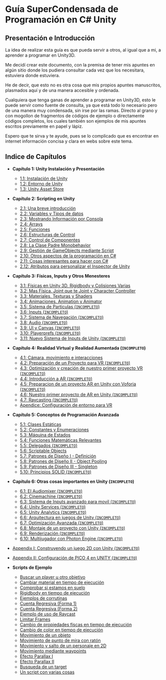 # Guía SuperCondensada de Programación en C# Unity
## Presentación e Introducción
La idea de realizar esta guía es que pueda servir a otros, al igual que a mi, a aprender a programar en Unity3D.

Me decidí crear este documento, con la premisa de tener mis apuntes en algún sitio donde los pudiera consultar cada vez que los necesitara, estuviera donde estuviera.

He de decir, que esto no es otra cosa que mis propios apuntes manuscritos, plasmados aquí y de una manera accesible y ordenada.

Cualquiera que tenga ganas de aprender a programar en Unity3D, esto le puede servir como fuente de consulta, ya que está todo lo necesario pero de una manera muy condensada, sin irse por las ramas. Directo al grano y con mogollon de fragmentos de códigos de ejemplo o directamente códigos completos, los cuales también son ejemplos de mis apuntes escritos previamente en papel y lápiz.

Espero que te sirva y te ayude, pues se lo complicado que es encontrar en internet información concisa y clara en webs sobre este tema.

## Indice de Capítulos

 * **Capítulo 1: Unity Instalación y Presentación**
     * [1.1: Instalación de Unity](/docs/cap00A.md)
     * [1.2: Entorno de Unity](/docs/cap00B.md)
     * [1.3: Unity Asset Store](/docs/cap00C.md)
 * **Capítulo 2: Scripting en Unity**
     * [2.1: Una breve introducción](/docs/cap01.md)
     * [2.2: Variables y Tipos de datos](/docs/cap02.md)
     * [2.3: Mostrando Información por Consola](/docs/cap03.md)
     * [2.4: Arrays](/docs/cap04.md)
     * [2.5: Funciones](/docs/cap05.md)
     * [2.6: Estructuras de Control](/docs/cap06.md)
     * [2.7: Control de Componentes](/docs/cap07.md)
     * [2.8: La Clase Padre Monobehavior](/docs/cap08.md)
     * [2.9: Gestión de GameObjects mediante Script](/docs/cap09.md)
     * [2.10: Otros aspectos de la programación en C#](/docs/cap10.md)
     * [2.11: Cosas interesantes para hacer con C#](/docs/cap11.md)
     * [2.12: Atributos para personalizar el Inspector de Unity](/docs/cap12.md)

 * **Capítulo 3: Físicas, Inputs y Otros Menesteres**
     * [3.1: Físicas en Unity 3D. Rigidbody y Colisiones Varias](/docs/cap13.md)
     * [3.2: Mas Física. Joint que te Joint y Character Controller](/docs/cap14.md)
     * [3.3: Materiales, Texturas y Shaders](/docs/cap15.md)
     * [3.4: Animaciones. Animation y Animator](/docs/cap16.md)
     * [3.5: Sistema de Particulas (`INCOMPLETO`)](/)
     * [3.6: Inputs (`INCOMPLETO`)](/)
     * [3.7: Sistema de Navegación (`INCOMPLETO`)](/)
     * [3.8: Audio (`INCOMPLETO`)](/)
     * [3.9: UI y Canvas (`INCOMPLETO`)](/)
     * [3.10: Playerprefs (`INCOMPLETO`)](/)
     * [3.11: Nuevo Sistema de Inputs de Unity (`INCOMPLETO`)](/)

 * **Capítulo 4: Realidad Virtual y Realidad Aumentada (`INCOMPLETO`)**
     * [4.1: Cámara, movimiento e interacciones](/docs/cap80.md)
     * [4.2: Preparación de un Proyecto para VR (`INCOMPLETO`)](/)
     * [4.3: Optimización y creación de nuestro primer proyecto VR (`INCOMPLETO`)](/)
     * [4.4: Introducción a AR (`INCOMPLETO`)](/)
     * [4.5: Preparacion de un proyecto AR en Unity con Voforia (`INCOMPLETO`)](/)
     * [4.6: Nuestro primer proyecto de AR en Unity (`INCOMPLETO`)](/)
     * [4.7: Raycasting (`INCOMPLETO`)](/)
     * [Apendice: Configuración de entorno para VR](/docs/apendiceVR.md)

 * **Capítulo 5: Conceptos de Programación Avanzada**
     * [5.1: Clases Estáticas](/docs/cap17.md) 
     * [5.2: Constantes y Enumeraciones](/docs/cap18.md)
     * [5.3: Máquina de Estados](/docs/cap19.md)
     * [5.4: Funciones Matemáticas Relevantes](/docs/cap12_1.md)
     * [5.5: Delegados (`INCOMPLETO`)](/docs/cap12_2.md)
     * [5.6: Scriptable Objects](/docs/cap20.md)
     * [5.7: Patrones de Diseño I - Definición](/docs/cap21.md)
     * [5.8: Patrones de Diseño II - Object Pooling](/docs/cap22.md)
     * [5.9: Patrones de Diseño III - Singleton](/docs/cap23.md)
     * [5.10: Principios SOLID (`INCOMPLETO`)](/)
     
 * **Capítulo 6: Otras cosas importantes en Unity (`INCOMPLETO`)**
     * [6.1: El Audiomixer (`INCOMPLETO`)](/)
     * [6.2: Cinemachine (`INCOMPLETO`)](/)
     * [6.3: Sistema de Inputs avanzado para movil (`INCOMPLETO`)](/)
     * [6.4: Unity Services (`INCOMPLETO`)](/)
     * [6.5: Unity Analytics (`INCOMPLETO`)](/)
     * [6.6: Arquitectura en juegos de Unity (`INCOMPLETO`)](/)
     * [6.7: Optimización Avanzada (`INCOMPLETO`)](/)
     * [6.8: Montaje de un proyecto con Unity (`INCOMPLETO`)](/)
     * [6.9: Renderización (`INCOMPLETO`)](/)
     * [6.10: Multijugador con Photon Engine (`INCOMPLETO`)](/)

 * [Appendix I: Construyendo un juego 2D con Unity (`INCOMPLETO`)](/docs/wiki/README.md)
 * [Appendix II: Configuración de PICO 4 en UNITY (`INCOMPLETO`)](/docs/wiki/chuletas.md)

 * **Scripts de Ejemplo**
     * [Buscar un player u otro objetivo](/scripts/BuscarPlayer.cs)
     * [Cambiar material en tiempo de ejecución](/scripts/ChangeMaterial.cs)
     * [Comprobar si estamos en suelo](/scripts/CheckGround.cs)
     * [Rigidbody en tiempo de ejecución](/scripts/ControlRigidBody.cs)
     * [Ejemplos de corrutinas](/scripts/Corrutinas.cs)
     * [Cuenta Regresiva (Forma 1)](/scripts/CountDown.cs)
     * [Cuenta Regresiva (Forma 2)](/scripts/CountDownTimer.cs)
     * [Ejemplo de uso de Raycast](/scripts/EjemploBasicoDeRaycast.cs)
     * [Limitar Frames](/scripts/FrameLimiter.cs)
     * [Cambio de propiedades físcas en tiempo de ejecución](/scripts/IgualarMasasDeObjetos.cs)
     * [Cambio de color en tiempo de ejecución](/scripts/MaterialColor.cs)
     * [Movimiento de un objeto](/scripts/MoverCuadrado.cs)
     * [Movimiento de punto de mira con ratón](/scripts/MovimientoMira.cs)
     * [Movimiento y salto de un personaje en 2D](/scripts/MovimientoSalto2D.cs)
     * [Movimiento mediante waypoints](/scripts/MovimientoWayPoint.cs)
     * [Efecto Parallax I](/scripts/ParallaxEffect.cs)
     * [Efecto Parallax II](/scripts/ParallaxScript.cs)
     * [Busqueda de un target](/scripts/Target.cs)
     * [Un script con varias cosas ](/scripts/TipsAndVarious.cs)